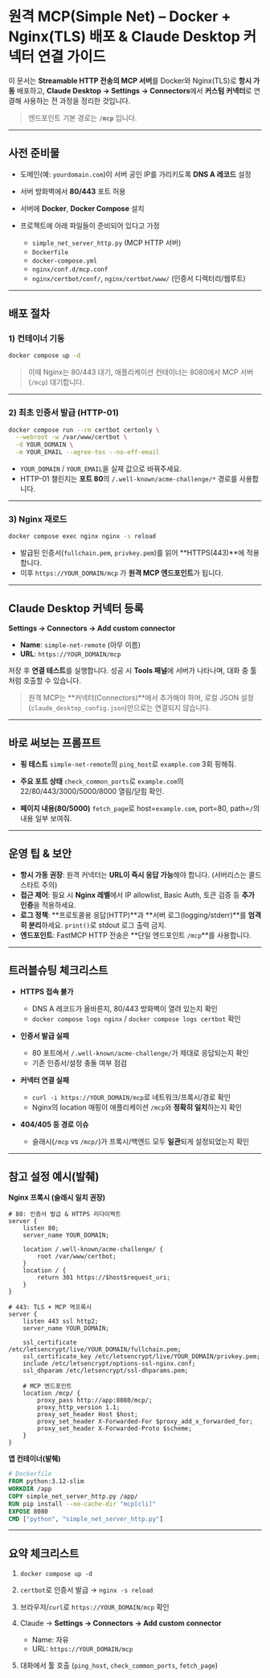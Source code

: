 # 원격 MCP(Simple Net) – Docker + Nginx(TLS) 배포 & Claude Desktop 커넥터 연결 가이드

이 문서는 **Streamable HTTP 전송의 MCP 서버**를 Docker와 Nginx(TLS)로 **항시 가동** 배포하고, **Claude Desktop → Settings → Connectors**에서 **커스텀 커넥터**로 연결해 사용하는 전 과정을 정리한 것입니다.

> 엔드포인트 기본 경로는 **`/mcp`** 입니다.

---

## 사전 준비물

* 도메인(예: `yourdomain.com`)이 서버 공인 IP를 가리키도록 **DNS A 레코드** 설정
* 서버 방화벽에서 **80/443** 포트 허용
* 서버에 **Docker**, **Docker Compose** 설치
* 프로젝트에 아래 파일들이 준비되어 있다고 가정

  * `simple_net_server_http.py` (MCP HTTP 서버)
  * `Dockerfile`
  * `docker-compose.yml`
  * `nginx/conf.d/mcp.conf`
  * `nginx/certbot/conf/`, `nginx/certbot/www/` (인증서 디렉터리/웹루트)

---

## 배포 절차

### 1) 컨테이너 기동

```bash
docker compose up -d
```

> 이때 Nginx는 80/443 대기, 애플리케이션 컨테이너는 8080에서 MCP 서버(`/mcp`) 대기합니다.

---

### 2) 최초 인증서 발급 (HTTP-01)

```bash
docker compose run --rm certbot certonly \
  --webroot -w /var/www/certbot \
  -d YOUR_DOMAIN \
  -m YOUR_EMAIL --agree-tos --no-eff-email
```

* `YOUR_DOMAIN` / `YOUR_EMAIL`을 실제 값으로 바꿔주세요.
* HTTP-01 챌린지는 **포트 80**의 `/.well-known/acme-challenge/*` 경로를 사용합니다.

---

### 3) Nginx 재로드

```bash
docker compose exec nginx nginx -s reload
```

* 발급된 인증서(`fullchain.pem`, `privkey.pem`)를 읽어 \*\*HTTPS(443)\*\*에 적용합니다.
* 이후 `https://YOUR_DOMAIN/mcp` 가 **원격 MCP 엔드포인트**가 됩니다.

---

## Claude Desktop 커넥터 등록

**Settings → Connectors → Add custom connector**

* **Name**: `simple-net-remote` (아무 이름)
* **URL**: `https://YOUR_DOMAIN/mcp`

저장 후 **연결 테스트**를 실행합니다. 성공 시 **Tools 패널**에 서버가 나타나며, 대화 중 툴처럼 호출할 수 있습니다.

> 원격 MCP는 \*\*커넥터(Connectors)\*\*에서 추가해야 하며, 로컬 JSON 설정(`claude_desktop_config.json`)만으로는 연결되지 않습니다.

---

## 바로 써보는 프롬프트

* **핑 테스트**
  `simple-net-remote`의 `ping_host`로 `example.com` 3회 핑해줘.

* **주요 포트 상태**
  `check_common_ports`로 `example.com`의 22/80/443/3000/5000/8000 열림/닫힘 확인.

* **페이지 내용(80/5000)**
  `fetch_page`로 host=`example.com`, port=80, path=`/`의 내용 일부 보여줘.

---

## 운영 팁 & 보안

* **항시 가동 권장**: 원격 커넥터는 **URL이 즉시 응답 가능**해야 합니다. (서버리스는 콜드스타트 주의)
* **접근 제어**: 필요 시 **Nginx 레벨**에서 IP allowlist, Basic Auth, 토큰 검증 등 **추가 인증**을 적용하세요.
* **로그 정책**: \*\*프로토콜용 응답(HTTP)\*\*과 \*\*서버 로그(logging/stderr)\*\*를 **엄격히 분리**하세요. `print()`로 stdout 로그 출력 금지.
* **엔드포인트**: FastMCP HTTP 전송은 \*\*단일 엔드포인트 `/mcp`\*\*를 사용합니다.

---

## 트러블슈팅 체크리스트

* **HTTPS 접속 불가**

  * DNS A 레코드가 올바른지, 80/443 방화벽이 열려 있는지 확인
  * `docker compose logs nginx` / `docker compose logs certbot` 확인

* **인증서 발급 실패**

  * 80 포트에서 `/.well-known/acme-challenge/`가 제대로 응답되는지 확인
  * 기존 인증서/설정 충돌 여부 점검

* **커넥터 연결 실패**

  * `curl -i https://YOUR_DOMAIN/mcp`로 네트워크/프록시/경로 확인
  * Nginx의 location 매핑이 애플리케이션 `/mcp`와 **정확히 일치**하는지 확인

* **404/405 등 경로 이슈**

  * 슬래시(`/mcp` vs `/mcp/`)가 프록시/백엔드 모두 **일관**되게 설정되었는지 확인

---

## 참고 설정 예시(발췌)

**Nginx 프록시 (슬래시 일치 권장)**

```nginx
# 80: 인증서 발급 & HTTPS 리다이렉트
server {
    listen 80;
    server_name YOUR_DOMAIN;

    location /.well-known/acme-challenge/ {
        root /var/www/certbot;
    }
    location / {
        return 301 https://$host$request_uri;
    }
}

# 443: TLS + MCP 역프록시
server {
    listen 443 ssl http2;
    server_name YOUR_DOMAIN;

    ssl_certificate     /etc/letsencrypt/live/YOUR_DOMAIN/fullchain.pem;
    ssl_certificate_key /etc/letsencrypt/live/YOUR_DOMAIN/privkey.pem;
    include /etc/letsencrypt/options-ssl-nginx.conf;
    ssl_dhparam /etc/letsencrypt/ssl-dhparams.pem;

    # MCP 엔드포인트
    location /mcp/ {
        proxy_pass http://app:8080/mcp/;
        proxy_http_version 1.1;
        proxy_set_header Host $host;
        proxy_set_header X-Forwarded-For $proxy_add_x_forwarded_for;
        proxy_set_header X-Forwarded-Proto $scheme;
    }
}
```

**앱 컨테이너(발췌)**

```dockerfile
# Dockerfile
FROM python:3.12-slim
WORKDIR /app
COPY simple_net_server_http.py /app/
RUN pip install --no-cache-dir "mcp[cli]"
EXPOSE 8080
CMD ["python", "simple_net_server_http.py"]
```

---

## 요약 체크리스트

1. `docker compose up -d`
2. `certbot`로 인증서 발급 → `nginx -s reload`
3. 브라우저/`curl`로 `https://YOUR_DOMAIN/mcp` 확인
4. Claude → **Settings → Connectors → Add custom connector**

   * Name: 자유
   * URL: `https://YOUR_DOMAIN/mcp`
5. 대화에서 툴 호출 (`ping_host`, `check_common_ports`, `fetch_page`)
